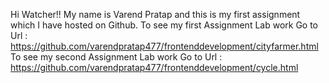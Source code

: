 Hi Watcher!!
My name is Varend Pratap and this is my first assignment which I have hosted on Github.
To see my first Assignment Lab work Go to Url : https://github.com/varendpratap477/frontenddevelopment/cityfarmer.html
To see my second Assignment Lab work Go to Url : https://github.com/varendpratap477/frontenddevelopment/cycle.html
